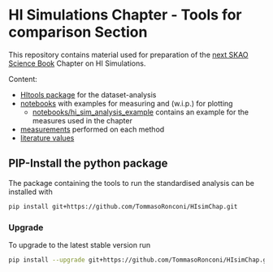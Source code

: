 # HI Simulations Chapter - Tools for comparison Section

This repository contains material used for preparation of the  [next SKAO Science Book](https://www.skao.int/en/science-users/557/advancing-astrophysics-ii) Chapter on HI Simulations.

Content:
- [HItools package](HItools) for the dataset-analysis
- [notebooks](notebooks) with examples for measuring and (w.i.p.) for plotting
  - [notebooks/hi_sim_analysis_example](notebooks/hi_sim_analysis_example.ipynb) contains an example for the measures used in the chapter
- [measurements](measurements) performed on each method
- [literature values](literature)

## PIP-Install the python package

The package containing the tools to run the standardised analysis can be installed with

```bash
pip install git+https://github.com/TommasoRonconi/HIsimChap.git
```

### Upgrade

To upgrade to the latest stable version run

```bash
pip install --upgrade git+https://github.com/TommasoRonconi/HIsimChap.git
```
